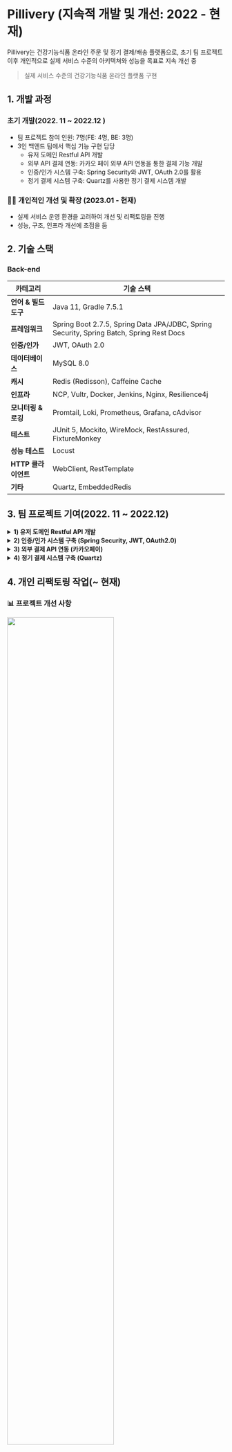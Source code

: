 # Pillivery (지속적 개발 및 개선: 2022 - 현재)
Pillivery는 건강기능식품 온라인 주문 및 정기 결제/배송 플랫폼으로, 초기 팀 프로젝트 이후 개인적으로 실제 서비스 수준의 아키텍쳐와 성능을 목표로 지속 개선 중
> 실제 서비스 수준의 건강기능식품 온라인 플랫폼 구현

## 1. 개발 과정

### 초기 개발(2022. 11 ~ 2022.12 )

- 팀 프로젝트 참여 인원: 7명(FE: 4명, BE: 3명)
- 3인 백엔드 팀에서 핵심 기능 구현 담당
    - 유저 도메인 Restful API 개발
    - 외부 API 결제 연동: 카카오 페이 외부 API 연동을 통한 결제 기능 개발
    - 인증/인가 시스템 구축: Spring Security와 JWT, OAuth 2.0를 활용
    - 정기 결제 시스템 구축: Quartz를 사용한 정기 결제 시스템 개발

### 👨‍💻 **개인적인 개선 및 확장 (2023.01 - 현재)**

- 실제 서비스 운영 환경을 고려하여 개선 및 리팩토링을 진행
- 성능, 구조, 인프라 개선에 초점을 둠

## 2. 기술 스택

### Back-end

| 카테고리           | 기술 스택                                                                                    |
|----------------|------------------------------------------------------------------------------------------|
| **언어 & 빌드 도구** | Java 11, Gradle 7.5.1                                                                    |
| **프레임워크**      | Spring Boot 2.7.5, Spring Data JPA/JDBC, Spring Security, Spring Batch, Spring Rest Docs |
| **인증/인가**      | JWT, OAuth 2.0                                                                           |
| **데이터베이스**     | MySQL 8.0                                                                                |
| **캐시**         | Redis (Redisson), Caffeine Cache                                                         |
| **인프라**        | NCP, Vultr, Docker, Jenkins, Nginx, Resilience4j                                         |
| **모니터링 & 로깅**  | Promtail, Loki, Prometheus, Grafana, cAdvisor                                            |
| **테스트**        | JUnit 5, Mockito, WireMock, RestAssured, FixtureMonkey                                   |
| **성능 테스트**     | Locust                                                                                   |
| **HTTP 클라이언트** | WebClient, RestTemplate                                                                  |
| **기타**         | Quartz, EmbeddedRedis                                                                    |

## 3. 팀 프로젝트 기여(2022. 11 ~ 2022.12)

<details>  
<summary><strong>1) 유저 도메인 Restful API 개발</strong></summary>  

- User 회원가입, 정보 수정 등 API 개발
- REST API 디자인 가이드:
    - Resources 설계
    - HTTP Methods 활용
    - 적절한 Status Code 반환

</details>  

<details>  
<summary><strong>2) 인증/인가 시스템 구축 (Spring Security, JWT, OAuth2.0)</strong></summary>  

### (1) 로그인 & 토큰 발급

- 로그인 요청 시 Access Token 발급
- 인증 실패 시 예외 처리

![Security Flow](https://github.com/choizz156/pillivery/blob/5484b755fba956a825bdcba2867269f198e035d2/image/secuirty%20diagram.jpeg)

### (2) OAuth 로그인

1. OAuth 로그인 시 추가 정보(주소, 전화번호) 입력 화면 이동
2. 추가 정보 입력 완료 → Access Token 발급
3. 리소스 서버 정보 애플리케이션 DB에 저장
4. 저장 실패 시 예외 처리

![OAuth2 Flow](https://github.com/choizz156/pillivery/blob/5484b755fba956a825bdcba2867269f198e035d2/image/oauth2-sequence.jpg)

![추가정보 입력 흐름](https://github.com/choizz156/pillivery/blob/0fb84ed151e7ac9097764497d12ec676d4d81117/image/%E1%84%8E%E1%85%AE%E1%84%80%E1%85%A1%E1%84%8C%E1%85%A5%E1%86%BC%E1%84%87%E1%85%A9%20diagram.jpg)

### (3) Refresh Token 관리

![](https://github.com/choizz156/pillivery/blob/bc5b6506863ed51915aac34ade83ac3b5c113597/image/refresh%20token%20diagram.png)

</details>  

<details>  
<summary><strong>3) 외부 결제 API 연동 (카카오페이)</strong></summary>  

- **파사드 패턴**:
    - 파사드 클래스에서 단건 결제 요청과 정기 결제 요청, 결제 승인을 서비스 계층에 위임.
    - 파사드 객체에서 단건 결제인지, 정기 결제인지를 구분하는 역할.
- **전략 패턴**:
    - 결제 방식 변경 시 클라이언트 코드 최소 수정

![결제 클래스 다이어그램](https://github.com/choizz156/pillivery/blob/6becdab1dc8817e7e4425f42be778e85b6c1a92e/image/%EA%B2%B0%EC%A0%9C%ED%81%B4%EB%9E%98%EC%8A%A4%20%EB%8B%A4%EC%96%B4%EA%B7%B8%EB%9E%A8.jpg)

- RestTemplate 동기 호출
    - Connection Pool, 타임아웃 설정
- 결제 실패 시 카카오페이 → 지정 URL로 리다이렉트
- 리다이렉트 후 에러 정보 클라이언트 전달

</details>  

<details>  
<summary><strong>4) 정기 결제 시스템 구축 (Quartz)</strong></summary>  

- JobKey/TriggerKey API로 조회·취소·변경 기능 구현
- 중복 실행 방지 로직 포함

⛔ 예외 발생 시 재시도 정책

1. 1회차 에러: 즉시 재시도
2. 2회차 에러: 3일간 24시간 간격 재시도
3. 이후 에러: Job 취소 및 로그 기록

![Quartz 시퀀스](https://github.com/choizz156/pillivery/blob/6db8979f27cc751349ffd8bf51600cb30a1c9398/image/%E1%84%8C%E1%85%A5%E1%86%BC%E1%84%80%E1%85%B5%E1%84%80%E1%85%A7%E1%86%AF%E1%84%8C%E1%85%A6%20%E1%84%89%E1%85%B5%E1%84%8F%E1%85%AF%E1%86%AB%E1%84%89%E1%85%B3%202.jpg)

</details>  

## 4. 개인 리팩토링 작업(~ 현재)

### 📊 프로젝트 개선 사항

<img src="https://github.com/choizz156/pillivery/blob/5b45c347151655a3ec30ca560c40ee508806e0a7/image/%E1%84%80%E1%85%B5%E1%84%89%E1%85%AE%E1%86%AF%E1%84%89%E1%85%B3%E1%84%90%E1%85%A2%E1%86%A8%20%E1%84%86%E1%85%B5%E1%86%BE%20%E1%84%89%E1%85%A5%E1%86%BC%E1%84%82%E1%85%B3%E1%86%BC%E1%84%80%E1%85%A2%E1%84%89%E1%85%A5%E1%86%AB.png?raw=true" width="70%">

<img src="https://github.com/choizz156/pillivery/blob/5b45c347151655a3ec30ca560c40ee508806e0a7/image/%E1%84%8B%E1%85%A1%E1%84%8F%E1%85%B5%E1%84%90%E1%85%A6%E1%86%A8%E1%84%8E%E1%85%A5%20%E1%84%89%E1%85%A5%E1%86%AF%E1%84%80%E1%85%A8%E1%84%80%E1%85%A2%E1%84%89%E1%85%A5%E1%86%AB.png?raw=true" width="70%">

<img src="https://github.com/choizz156/pillivery/blob/5b45c347151655a3ec30ca560c40ee508806e0a7/image/%E1%84%8B%E1%85%A1%E1%86%AB%E1%84%8C%E1%85%A5%E1%86%BC%E1%84%89%E1%85%A5%E1%86%BC%20%26%20%E1%84%91%E1%85%AE%E1%86%B7%E1%84%8C%E1%85%B5%E1%86%AF%20%E1%84%80%E1%85%A2%E1%84%89%E1%85%A5%E1%86%AB.png?raw=true" width="70%">

<img src="https://github.com/choizz156/pillivery/blob/5b45c347151655a3ec30ca560c40ee508806e0a7/image/%E1%84%8B%E1%85%B5%E1%86%AB%E1%84%91%E1%85%B3%E1%84%85%E1%85%A1%E1%84%80%E1%85%A2%E1%84%89%E1%85%A5%E1%86%AB.png?raw=true" width="70%">

---

### 🗄️ 싱글 모듈 → 멀티 모듈 전환을 통한 빌드 시간 단축과 확장성 재고

- 전체 빌드 시간 **104초 → 63초**로 단축 40% 단축
- 관심사 분리를 통한 코드의 유지보수 향상 및 확장성 고려
- 모듈 간 결합도 최소화 및 단방향 의존성 관리

#### 모듈 종류

```  
├── module-api : 사용자 API 로직   
├── module-batch : 정기 결제 batch 로직  
├── module-core : 도메인 및 비지니스 로직  
├── module-event : 이벤트 저장 및 발행 로직  
├── module-external-api :외부 API 통신 로직  
├── module-logging : 로깅 관련 공통 모듈  
├── module-redis : 분산 락, refresh token 로직  
```  

#### 모듈 의존성(단방향)

  <img src="https://github.com/choizz156/pillivery/blob/5b45c347151655a3ec30ca560c40ee508806e0a7/image/%E1%84%86%E1%85%A9%E1%84%83%E1%85%B2%E1%86%AF%E1%84%8B%E1%85%B4%E1%84%8C%E1%85%A9%E1%86%AB%E1%84%83%E1%85%A9%20333.png?raw=true" width="70%">

---

### 💽 ERD

#### 주요 엔티티

- **`users`**: 사용자 계정 정보(계정, 개인정보, 연락처)와 장바구니 연결 관리
- **`item`**: 상품 정보, 가격, 이미지, 카테고리 분류 및 상품 상세 정보
- **`item_category`**: 아이템이 가진 카테고리 종류
- **`cart`/`cart_item`**: 사용자 장바구니 및 담긴 상품 관리, 가격 계산
- **`orders`/`order_item`**: 주문 정보, 배송 정보, 주문 상품 목록 관리
- **`subscription_order`**: 구독 주문 관리
- **`review`**: 상품에 대한 사용자 평가, 별점, 리뷰 내용
- **`category`**: 아이템 성분 분류
- **`api_event`/`fail_event`** : 이벤트 등록 및 실패 이벤트 관리
- **그 외 `Batch, Quartz 관련 스키마`**

> 도메인 특성 상 카테고리 변경 가능성이 매우 적다는 판단 하에 AttributeConverter를 사용하여 한 컬럼에 다중 카테고리 속성 저장.
>- category 테이블과 연관관계 제거 -> category 테이블과 join 하지 않음
>- @ElementCollection을 이용한 item_category 생성
   >
   >   <img src="https://github.com/choizz156/pillivery/blob/2b1b02b0a65209c081186284c4d7a4c59d979679/image/%E1%84%8F%E1%85%A1%E1%84%90%E1%85%A6%E1%84%80%E1%85%A9%E1%84%85%E1%85%B5%20%E1%84%8B%E1%85%A7%E1%84%85%E1%85%A5%E1%84%80%E1%85%A2%20%E1%84%90%E1%85%A6%E1%84%8B%E1%85%B5%E1%84%87%E1%85%B3%E1%86%AF.png?raw=true" width="20%">

#### 논리적 ERD

![논리적 erd](https://github.com/choizz156/pillivery/blob/fda4797842035845bf5d4dbc4aa32b9b5e7ae9e6/image/%E1%84%82%E1%85%A9%E1%86%AB%E1%84%85%E1%85%B5%E1%84%8C%E1%85%A5%E1%86%A8%20erd.png)
  
---  

## ⚙️ 인프라 아키텍처 개선

> Client → EC2 → RDS의 단순 3-tier → 확장성과 운영 효율성을 고려한 아키텍처로 개선

![아케택쳐](https://github.com/choizz156/pillivery/blob/5d60e935f2e10eccda9f9f00ec5c590df81b1f1d/image/%E1%84%8B%E1%85%A1%E1%84%8F%E1%85%B5%E1%84%90%E1%85%A6%E1%86%A8%E1%84%8E%E1%85%A7%20%E1%84%8C%E1%85%B5%E1%86%AB%E1%84%8D%E1%85%A1%20%E1%84%8E%E1%85%AC%E1%84%8C%E1%85%A9%E1%86%BC.png)

### 1 아키텍처 개선

#### 1.1 Bastion Host 적용으로 보안성 강화

- 서비스 정상 트래픽과 관리자용 트래픽을 분리하여 보안성 강화
- 터미널 접근을 위한 키 관리, 작업 감사로그 수집 및 보안 구성
- 악성 루트킷·랜섬웨어 감염 시에도 Bastion만 재구성하면 되므로, 서비스 영향 최소화

#### 1.2 로드밸런서(ALB) 적용으로 트래픽 분산

- 로드밸런스 서브넷만 포트 개방(443/80) → Nginx/WAS는 Private Subnet에 격리하여 
비즈니스 서버 안정성 강화
- 현재 가장 적은 수의 연결(요청)을 처리 중인 서버에 트래픽을 전달
- **SSL/TLS Offloding**으로 암호화 오버헤드 제거
- 헬스체크로 Nginx 장애 시 트래픽 전달 중단하여 장애 전파 방지

#### 1.3 Nginx 적용

- 장바구니 API 경로에 Sticky Session 적용으로 캐시에 저장돼있는 데이터 불일치 제거
  <details>  
  <summary>carts 경로 sticky session 설정</summary>  

  ```bash
      # ... 생략

       upstream app_sticky {
        	server <app 서버 1 ip>:8080;
        	server <app 서버 2 ip>:8080;
        	sticky name=srv_id expires=1h domain=pillivery path=/api/carts;
        	keepalive 10;
    	}
      
      server {
        listen 80;
        
        location ^~ /api/carts {
            proxy_pass http://app_sticky;
            proxy_http_version 1.1;

            proxy_set_header X-RequestID          $request_id;
            proxy_set_header Host                 $host;
            proxy_set_header X-Real-IP            $remote_addr;
            proxy_set_header X-Forwarded-For      $proxy_add_x_forwarded_for;
        }
      }
      
      #... 생략
  ```
  </details>

- 정기 결제 승인 경로 ip 제한
  <details>  
  <summary>정기 결제 승인 경로 ip 제한 설정</summary>  

  ```bash
      # ... 생략

      location ^~ /api/payments/apporve/subscription/ {
        allow <batch 서버 ip>;
       
        deny all;

        proxy_pass         http://app;           # upstream 또는 백엔드 주소
        proxy_http_version 1.1;

        proxy_set_header   X-RequestID        $request_id;
        proxy_set_header   Host               $host;
        proxy_set_header   X-Real-IP          $remote_addr;
        proxy_set_header   X-Forwarded-For    $proxy_add_x_forwarded_for;
      }

      #... 생략   
      
      
  ```
  </details>

- Json 응답 압축 적용
  <details>  
  <summary>정기 결제 승인 경로 ip 제한 설정</summary>  

  ```bash
  
       gzip on; ## http 블록 수준에서 gzip 압축 활성화
    	gzip_comp_level 9;
    	gzip_vary on;
    	gzip_types text/plain text/css application/json application/x-javascript application/javascript text/xml application/xml application/rss+xml text/			javascript image/svg+xml application/vnd.ms-fontobject application/x-font-ttf font/opentype;
    	proxy_buffering on;
      
      
   ```
  </details>

#### 1.4 Lamda, NCP API를 통한 Batch Server 실행하여 비용 최소화

- 비즈니스 서버와  배치 서버를 격리하여 장애 발생 시 전파되지 않도록 함
- Lamda, EventBridge으로 cron 스케줄링을 설정하여 batch 서버의 VM을 작동시킴
   <details>  
    <summary>Lamda ncp vm on script</summary>  

  ```javascript

        const NCP_ACCESS_KEY = "<access key>";
        const NCP_SECRET_KEY = "<secrety key>";
        const SERVER_INSTANCE_NO = "104679588";
        const NCP_API_ENDPOINT = "https://ncloud.apigw.ntruss.com";
        
        import crypto from 'crypto';
        import https from 'https';
        import { URL } from 'url';
        
        
        export const handler = async (event) => {
        
            const API_PATH = "/vserver/v2/startServerInstances";
            const METHOD = 'GET'; 
        
            const QUERY_PARAMS = `?serverInstanceNoList.1=${SERVER_INSTANCE_NO}`;
        
         
            const REQUEST_URI = `${API_PATH}${QUERY_PARAMS}`;
        
            const FULL_API_URL = `${NCP_API_ENDPOINT}${REQUEST_URI}`;
        
            console.log(`Request URI for signing: ${REQUEST_URI}`);
            console.log(`Full API URL for request: ${FULL_API_URL}`);
            console.log(`HTTP Method: ${METHOD}`);
        
        
            console.log(`Generated Timestamp: ${TIMESTAMP}`);
        
            const stringToSign = `${METHOD} ${REQUEST_URI}\n${TIMESTAMP}\n${NCP_ACCESS_KEY}`;
        
            console.log(`String to sign:\n${stringToSign}`);
        
        
            const hmac = crypto.createHmac('sha256', NCP_SECRET_KEY);
            hmac.update(stringToSign);
            const SIGNATURE = hmac.digest('base64');
        
            console.log(`Generated Signature: ${SIGNATURE}`);
        
            const apiUrlParsed = new URL(FULL_API_URL);
        
            const options = {
                hostname: apiUrlParsed.hostname,
                path: apiUrlParsed.pathname + apiUrlParsed.search, 
                headers: {
                    'Accept': 'application/json', /
                    'x-ncp-apigw-timestamp': TIMESTAMP,
                    'x-ncp-iam-access-key': NCP_ACCESS_KEY,
                    'x-ncp-apigw-signature-v2': SIGNATURE,
                },
                timeout: 30000 /
            };
        
            console.log("HTTPS Request Options:", options);
        
            return new Promise((resolve, reject) => {
                const req = https.request(options, (res) => {
                    let responseBody = '';
                    console.log(`Status Code: ${res.statusCode}`);
                    console.log(`Headers: ${JSON.stringify(res.headers)}`);
        
                    res.on('data', (chunk) => {
                        responseBody += chunk;
                    });
        
                    res.on('end', () => {
                        console.log(`Raw Response Body:\n${responseBody}`);
        
                       
                        if (res.statusCode < 200 || res.statusCode >= 300) {
                             console.error(`API returned non-2xx status code: ${res.statusCode}`);
                             return reject({ 
                                 statusCode: res.statusCode,
                                 body: JSON.stringify({
                                     message: `API returned unexpected HTTP status code ${res.statusCode}`,
                                     rawResponse: responseBody 
                                 })
                             });
                        }
        
                        
                        let parsedResponse = null;
                        let isApiSuccess = false; 
                        let formatIssue = false; 
        
                        try {
                            parsedResponse = JSON.parse(responseBody);
                            console.log("Parsed response as JSON:", parsedResponse);
        
                            if (parsedResponse && parsedResponse.returnCode === '0') {
                                isApiSuccess = true;
                            } else {
                                 console.warn("API Call failed based on JSON returnCode:", parsedResponse?.returnCode);
                            }
        
                        } catch (e) {
                            console.warn("Failed to parse response as JSON. Checking for XML success indicator.");
                            formatIssue = true; 
                            parsedResponse = responseBody; 
        
                            if (responseBody.includes('<returnCode>0</returnCode>')) {
                                 console.log("Found XML success indicator (<returnCode>0</returnCode>).");
                                 isApiSuccess = true; 
                            } else {
                                 console.warn("XML success indicator (<returnCode>0</returnCode>) not found in raw response.");
                            }
                        }
        
                        if (isApiSuccess) {
                            console.log("API Call considered successful (returnCode: 0 found).");
                            resolve({ 
                                statusCode: 200,
                                body: JSON.stringify({
                                    message: formatIssue ? "API call successful but response format was not JSON (likely XML)." : "API call successful (JSON).",
                                    response: parsedResponse 
                                })
                            });
                        } else {
                            console.error("API Call failed based on returnCode or format issue.");
                             resolve({ 
                                 statusCode: 200, 
                                 body: JSON.stringify({
                                     message: formatIssue ? "API response format was not JSON and API returnCode was not 0 (or not found)." : "API call failed (JSON returnCode was not 0).",
                                     response: parsedResponse 
                                 })
                             });
                        }
                    });
                });
        
                req.on('error', (e) => {
                    console.error(`Request Error: ${e.message}`);
                    reject({ 
                        statusCode: 500,
                        body: JSON.stringify(`Request Error: ${e.message}`)
                    });
                });
        
                req.on('timeout', () => {
                     console.error("Request timed out.");
                 req.destroy(); 
                 reject({ 
                     statusCode: 500,
                     body: JSON.stringify("Request timed out.")
                 });
            });
    
           
            req.end();
        });
        };
  ```
      </details>  

- VM이 켜지지면 바로 Batch app 실행 후 정상 수행 시 종료
  - system daemon에 등록
  ```
  [Unit]
  Description=Run batch job on boot
  After=network.target

  [Service]
  Type=oneshot
  ExecStart=/usr/local/bin/run_batch.sh
  RemainAfterExit=yes

  [Install]
  WantedBy=multi-user.target

  ```
  <details>
  <summary>vm on 스크립트</summary>

  ```bash
  #!/bin/bash


  LOG_FILE="/var/log/app_execution.log"

  
  log_message() {
  local timestamp=$(date "+%Y-%m-%d %H:%M:%S")
  echo "[$timestamp] $1" >> $LOG_FILE
  echo "[$timestamp] $1"
  }


  JAR_FILE="/root/module-batch-boot.jar"
  PROFILE="batch"

 
  log_message "애플리케이션 실행 시작"
  java -jar -Dspring.profiles.active=$PROFILE $JAR_FILE

 
  EXIT_CODE=$?
  log_message "애플리케이션 종료 코드: $EXIT_CODE"


  if [ $EXIT_CODE -eq 0 ]; then
  log_message "애플리케이션이 정상적으로 종료되었습니다. VM 종료를 진행합니다."
  sudo shutdown -h now
  else
  log_message "애플리케이션이 오류 코드 $EXIT_CODE 로 종료되었습니다. VM 종료를 진행하지 않습니다."
  fi

  log_message "스크립트 실행 완료"
  exit 0 
  ```
  </details>

### 2. 배포 개선 및 CI/CD 적용
#### 2.1 Docker를 통한 배포로 인프라 환경의 일관성 확보

- 멀티 스테이지 빌드로 Gradle 빌드 환경에서 애플리케이션을 빌드 후 경량화된 JRE 환경에서만 실행하여 컨테이너 이미지 크기 최적화
  <details>  
  <summary><strong>api.dockerfile</strong></summary>  

  ```  
    FROM gradle:jdk11 AS build  
  
    WORKDIR /app  
  
    COPY --chown=gradle:gradle build.gradle settings.gradle gradlew ./  
    COPY --chown=gradle:gradle gradle/ ./gradle/  
    COPY --chown=gradle:gradle deploy_script/ ./deploy_script/  
    COPY --chown=gradle:gradle . .  
  
    RUN ./gradlew clean :module-api:build  
  
  
    FROM openjdk:11.0.16-jre-slim-buster  
  
    WORKDIR /app  
  
    COPY --from=build /app/module-api/build/libs/module-api-boot.jar app.jar  
  
    ENTRYPOINT ["java", "-jar", "-Dspring.profiles.active=prod", "app.jar"]  
  
  ```  
  </details>  
  <details>  
  <summary><strong>batch.dockerfile</strong></summary>  

  ```  
    FROM gradle:jdk11 AS build  
  
    WORKDIR /app  
  
    COPY --chown=gradle:gradle build.gradle settings.gradle gradlew ./  
    COPY --chown=gradle:gradle gradle/ ./gradle/  
    COPY --chown=gradle:gradle deploy_script/ ./deploy_script/  
    COPY --chown=gradle:gradle . .  
  
    RUN ./gradlew clean :module-batch:build  
  
  
    FROM openjdk:11.0.16-jre-slim-buster  
  
    WORKDIR /app  
  
    COPY --from=build /app/module-api/build/libs/module-batch-boot.jar app.jar  
  
    ENTRYPOINT ["java", "-jar", "-Dspring.profiles.active=batch", "app.jar"]  
  
  ```  
  </details>  



#### 2.2 Jenkins, Docker, Container Registry를 활용하여 무중단 CI/CD 구성(Rolling)을 통한 배포 시간 단축

- Jenkins에 business, batch 두 개의 파이프라인 설정
- Bastion 호스트를 통한 프라이빗 서버 배포
- 빌드 시 테스트(CI), 배포 후 헬스 체크(CD)
- Slack을 통한 배포 알람 설정
  
##### 📌 Jenkins PipeLine Stage 종류

<details>
  <summary>Check out</summary>

  ```groovy
  stage('Checkout') {
    steps {
        checkout([
                $class           : 'GitSCM',
                branches         : [[name: 'main']],
                extensions       : [[
                                            $class             : 'SubmoduleOption',
                                            disableSubmodules  : false,
                                            parentCredentials  : true,
                                            recursiveSubmodules: true
                                    ]],
                userRemoteConfigs: [[
                                            url          : 'https://github.com/choizz156/pillivery.git',
                                            credentialsId: 'github_token'
                                    ]]
        ])
    }
}
  ```

  </details>

  <details>
  <summary>Git 정보 및 환경 설정</summary>

  ```groovy
  stage('Set Git Info & Environment') {
    steps {
        script {
            env.GIT_HASH = sh(returnStdout: true, script: 'git rev-parse --short HEAD').trim()
            echo "${env.GIT_HASH}"
            env.GIT_AUTHOR = sh(returnStdout: true, script: 'git log -1 --pretty=format:%an').trim()
            echo "${env.GIT_AUTHOR}"
            env.GIT_COMMIT_MSG = sh(returnStdout: true, script: 'git log -1 --pretty=format:%s').trim()
            echo "${env.GIT_COMMIT_MSG}"
            env.GIT_BRANCH = 'main'
            env.IMAGE_TAG = "${env.GIT_HASH}-${BUILD_NUMBER}"
            echo "${env.IMAGE_TAG}"
            env.DEPLOY_ENVIRONMENT = env.GIT_BRANCH == 'main' ? '프로덕션' : (env.GIT_BRANCH == 'develop' ? '개발' : "스테이징 (${env.GIT_BRANCH})")
            echo "${env.DEPLOY_ENVIRONMENT}"
        }
    }
}
  ```

  </details>

  <details>
  <summary>Docker 이미지 빌드(CI)</summary>

  ```groovy
  stage('Build Docker Image') {
    steps {
        script {
            sh "docker build -t ${VULTR_REGISTRY_URL}:${env.IMAGE_TAG} -f server/api.dockerfile server/"
        }
    }
}
  ```

  </details>

  <details>
  <summary>Docker 이미지 Container Registry에 푸시</summary>

  ```groovy
  stage('Push Docker Image') {
    steps {
        script {
            withCredentials([usernamePassword(credentialsId: "${VULTR_CREDENTIALS_ID}", passwordVariable: 'VULTR_PASSWORD', usernameVariable: 'VULTR_USERNAME')]) {
                sh "docker login ${env.VULTR_REGISTRY} -u ${VULTR_USERNAME} -p \"${VULTR_PASSWORD}\""
                sh "docker push ${env.VULTR_REGISTRY_URL}:${env.IMAGE_TAG}"
            }
        }
    }
}
  ```

  </details>

  <details>
  <summary>배포 -> 서버 내에서 스크립트 사용, 헬스 체크(CD)</summary>

>
> <details>
>   <summary><strong>docker_deploy.sh - 무중단 배포 스크립트</strong></summary>
>
>   ```bash
  >   #!/bin/bash
  >   if [ "$#" -ne 4 ]; then
  >       echo "⚠️파라미터가 부족합니다.⚠️"
  >       echo "=> $0 serverIp containerName registryUrl imageTag"
  >       exit 1
  >   fi
  >
  >   serverIp=$1
  >   containerName=$2
  >   registryUrl=$3
  >   imageTag=$4
  >
  >   echo "배포 과정 시작: $serverIp..."
  >
  >   ssh -o StrictHostKeyChecking=no root@$serverIp "
  >       if docker ps -q --filter name=$containerName; then
  >           docker rm -f ${containerName}-backup || true
  >               echo '기존 백업 컨테이너 삭제'
  >           docker rename $containerName ${containerName}-backup
  >               echo '백업 컨테이너 설정'
  >           docker stop ${containerName}-backup || true
  >               echo  '기존 컨테이너 종료'
  >       fi
  >   "
  >
  >   echo "새로운 컨테이너 배포"
  >   ssh -o StrictHostKeyChecking=no root@$serverIp "
  >       docker pull ${registryUrl}:${imageTag}
  >       echo '컨테이너 배포 시작'
  >       docker run -d \
  >         --name $containerName \
  >         --restart unless-stopped \
  >         --network server \
  >         -p 8080:8080 \
  >         -v app-logs:/root/logs \
  >         ${registryUrl}:${imageTag}
  >   "
  >
  >   echo "✅ 배포 완료: $serverIp"
  >   ```
> </details>
>
> <details>
>   <summary><strong>health_check.sh - 헬스 체크 및 롤백 트리거</strong></summary>
>
>   ```bash
  >   #!/bin/bash
  >
  >   if [ "$#" -ne 5 ]; then
  >       echo "⚠️ 파라미터가 부족합니다. ⚠️"
  >       echo "=> $0 serverIp containerName healthCheckUrl maxAttempts sleepInterval"
  >       exit 1
  >   fi
  >
  >   serverIp=$1
  >   containerName=$2
  >   healthCheckUrl=$3
  >   maxAttempts=$4
  >   sleepInterval=$5
  >
  >   attempts=0
  >   healthCheckSuccess=false
  >
  >   while [ $attempts -lt $maxAttempts ]; do
  >       httpCode=$(ssh -o StrictHostKeyChecking=no root@$serverIp "curl -s -o /dev/null -w \"%{http_code}\" $healthCheckUrl")
  >       echo "Health check 횟수 $((attempts + 1)). HTTP Status: $httpCode"
  >
  >       if [ "$httpCode" == "200" ]; then
  >           echo "✅ CD 완료 $serverIp."
  >           healthCheckSuccess=true
  >           break
  >       fi
  >
  >       attempts=$((attempts + 1))
  >       sleep $sleepInterval
  >   done
  >
  >   if [ "$healthCheckSuccess" == "false" ]; then
  >       echo "❌ Health check 실패 : $serverIp."
  >       exit 1
  >   else
  >       ssh -o StrictHostKeyChecking=no root@$serverIp "
  >           docker rm -f ${containerName}-backup || true
  >       "
  >       echo "✅ 배포 성공 : $serverIp"
  >   fi
  >   ```
> </details>
>
> <details>
>   <summary><strong>rollback.sh - 롤백 스크립트</strong></summary>
>
>   ```bash
  >   #!/bin/bash
  >
  >   if [ $# -ne 2 ]; then
  >       echo "⚠️파라미터가 부족합니다.⚠️"
  >       echo "=> $0 serverIp containerName"
  >       exit 1
  >   fi
  >
  >   serverIp=$1
  >   containerName=$2
  >
  >   echo "새롭게 배포하려던 컨테이너 정지 및 삭제 on $serverIp..."
  >   ssh -o StrictHostKeyChecking=no root@$serverIp "
  >       docker stop $containerName || true
  >       docker rm -f $containerName || true
  >   "
  >
  >   backupExists=$(ssh -o StrictHostKeyChecking=no root@$serverIp "docker ps -a --filter name=${containerName}-backup -q")
  >
  >   if [ -n "$backupExists" ]; then
  >       echo "백업 컨테이너 재시작 on $serverIp..."
  >       ssh -o StrictHostKeyChecking=no root@$serverIp "
  >           docker rename ${containerName}-backup $containerName
  >           docker start $containerName
  >       "
  >       echo "✅ 롤백 성공 on $serverIp"
  >   else
  >       echo "❌ 롤백 가능한 컨테이너 존재하지 않음. on $serverIp."
  >       exit 1
  >   fi
  >   ```
> </details>

  ```groovy
  def deployViaBastion(serverIp, containerName, healthCheckUrl) {
    withCredentials([usernamePassword(credentialsId: "${VULTR_CREDENTIALS_ID}", passwordVariable: 'VULTR_PASSWORD', usernameVariable: 'VULTR_USERNAME')]) {
        sshagent(['deploy_ssh_key']) {
            // bastion 호스트에 먼저 접속
            sh """
                # bastion 호스트에 배포 스크립트 복사
                scp -o StrictHostKeyChecking=no ./server/deploy_script/docker_deploy.sh ./server/deploy_script/health_check.sh root@${params.BASTION_HOST}:/tmp/
                
                # bastion 호스트에서 프라이빗 서버로 접속하여 배포 진행
                ssh -o StrictHostKeyChecking=no root@${params.BASTION_HOST} << EOF
                    # 원격 서버 Docker 로그인
                    ssh -o StrictHostKeyChecking=no root@${serverIp} "docker login ${env.VULTR_REGISTRY} -u ${VULTR_USERNAME} -p \\"${VULTR_PASSWORD}\\""
                    
                    # 배포 스크립트 복사 및 실행
                    scp -o StrictHostKeyChecking=no /tmp/docker_deploy.sh root@${serverIp}:/tmp/
                    ssh -o StrictHostKeyChecking=no root@${serverIp} "chmod +x /tmp/docker_deploy.sh && /tmp/docker_deploy.sh ${serverIp} ${containerName} ${env.VULTR_REGISTRY_URL} ${env.IMAGE_TAG}"
                    
                    # 헬스 체크 스크립트 복사 및 실행
                    scp -o StrictHostKeyChecking=no /tmp/health_check.sh root@${serverIp}:/tmp/
                    ssh -o StrictHostKeyChecking=no root@${serverIp} "chmod +x /tmp/health_check.sh && /tmp/health_check.sh ${serverIp} ${containerName} ${healthCheckUrl} 40 5"
						EOF
            """
        }
    }
}
  ```

  </details>

  <details>
  <summary>Slack 알람 (빌드 성공 or 실패)</summary>

  ```groovy
  post {
    success {
        script {
            def durationMillis = System.currentTimeMillis() - env.START_TIME.toLong()
            def durationMinutes = durationMillis / 60000.0
            def formattedDuration = String.format("%.1f", durationMinutes)

            slackSend(
                    channel: "${params.SLACK_CHANNEL}",
                    tokenCredentialId: "${SLACK_CREDENTIALS_ID}",
                    color: "good",
                    message: """
  *🚀 배포 성공: ${env.JOB_NAME} [#${env.BUILD_NUMBER}]*
                  
  *환경:* ${env.DEPLOY_ENVIRONMENT}
  *소요 시간:* ${formattedDuration}분
  *브랜치:* ${env.GIT_BRANCH}
  *커밋:* `${env.GIT_HASH}`
  *작성자:* ${env.GIT_AUTHOR}
  *이미지:* `${VULTR_REGISTRY_URL}:${env.IMAGE_TAG}`
  *커밋 메시지:* ${env.GIT_COMMIT_MSG}
  
  <${env.BUILD_URL}|빌드 상세 보기>
  
  배포 완료: ${new Date().format('yyyy-MM-dd HH:mm:ss', TimeZone.getTimeZone('Asia/Seoul'))}
                  """
            )
        }
    }

    failure {
        script {
            def failedStage = env.STAGE_NAME ?: "알 수 없음"
            def logExcerpt = "로그 가져오기 실패"
            try {
                logExcerpt = sh(script: "curl -s '${env.BUILD_URL}consoleText' | tail -n 10 || echo '로그 가져오기 실패'", returnStdout: true).trim()
            } catch (e) {
            }

            slackSend(
                    channel: "${params.SLACK_CHANNEL}",
                    tokenCredentialId: "${SLACK_CREDENTIALS_ID}",
                    color: "danger",
                    message: """
  *❌ 배포 실패: ${env.JOB_NAME} [#${env.BUILD_NUMBER}]*
                  
  *실패 단계:* ${failedStage}
  *브랜치:* ${env.GIT_BRANCH}
  
  <${env.BUILD_URL}console|빌드 로그 보기>
  
  실패 시간: ${new Date().format('yyyy-MM-dd HH:mm:ss', TimeZone.getTimeZone('Asia/Seoul'))}
                  """
            )
        }
    }
}
  ```

  </details>


<div style="display: flex; gap: 10px;">
  <img src="https://github.com/choizz156/pillivery/blob/d81d6e21d28f3c49f8ced4785cd3af652440d87e/image/%E1%84%87%E1%85%A2%E1%84%91%E1%85%A9%20%E1%84%89%E1%85%B5%E1%86%AF%E1%84%91%E1%85%A6%20slack%20message.png?raw=true" width="35%">
  <img src="https://github.com/choizz156/pillivery/blob/d81d6e21d28f3c49f8ced4785cd3af652440d87e/image/%E1%84%87%E1%85%A2%E1%84%91%E1%85%A9%20%E1%84%89%E1%85%A5%E1%86%BC%E1%84%80%E1%85%A9%E1%86%BC%20slack%20%E1%84%86%E1%85%A6%E1%84%89%E1%85%B5%E1%84%8C%E1%85%B5.png?raw=true" width="45%">
</div>

### 3. 모니터링 시스템

#### 3.1 Promtail, Loki, Promethues, Grafana을 활용한 로깅 및 관제 시스템 도입

- grafana

  <img src="https://github.com/choizz156/pillivery/blob/e6ec666b987f73bbc08630745c34cd89602bd77d/image/grafana.png?raw=true" width="70%">

- loki

  <img src="https://github.com/choizz156/pillivery/blob/e6ec666b987f73bbc08630745c34cd89602bd77d/image/loki.png?raw=true" width="70%">

#### 3.2 Slack 연동 알림 시스템으로 장애 감지(Log, CPU)

- Error log 1분 간 10개, Warn log 5분간 20개, CPU 50% 이상 시 알람 설정

<img src="https://github.com/choizz156/pillivery/blob/e6ec666b987f73bbc08630745c34cd89602bd77d/image/slack%20error%20%E1%84%8B%E1%85%A1%E1%86%AF%E1%84%85%E1%85%A1%E1%86%B7.png?raw=true" width="30%">


---

## ⚙️ 도메인 개선 및 리팩토링

### 1. 도메인 모델 개선

#### 1.1 연관관계 리팩토링

> 생명 주기가 다른 도메인 간에 불필요한 JPA 양방향 관계 제거하여 도메인간 결합도를 낮추고 변경 유연성 확보

- 개선 사항
  - order ↔ user, review ↔ item, user 관계를 단방향으로 전환
  - 생명주기가 다르다고 판단되는 객체 간 연관관계 최소화
  - 필요한 경우 외래키 ID만 참조하는 방식으로 변경
- 효과
  - 테스트 용이성과 유지보수 향상
  - cascade 범위 최소화로 예측 가능한 객체 생명주기 관리

#### 1.2 도메인 책임 분리

> 단건 결제와 정기 결제는 생명 주기가 다른 도메인이라고 판단

- 개선 사항
    - Order 엔티티 하나로 단건 결제와 정기 결제 도메인에서 동시에 사용 → 단건 결제(Order)와 정기 결제(SubscriptionOrder)로 도메인 분리
    - 각각 도메인의 고유 책임과 비지니스 규칙 명확화
- 효과
    - 단건 결제와 정기 결제의 독립적인 기능 확장 가능
    - 정기 결제 기능 확장시 기능 로직 영향 최소화
    - 도메인 모델의 명확성 향상

### 2. 기술 스택 보완

#### 2.1 QueryDsl 도입

> Native Query에서 QueryDSL로 전환하여 타입 안전성과 유지보수성을 강화

- 효과
  - 컴파일 타임에 오류를 확인할 수 있어 안정성 향상.
  - 복잡한 검색 조건을 유연하게 처리 가능하게 함.
  - 쿼리 재사용성과 가독성 향상.

#### 2.2 Spring Rest Docs 도입

> 프로덕션 코드에 api 문서 코드가 침투하지 않아야 한다고 판단하여 Swagger보다 **Spring Rest Docs 선택**

- 효과
  - 테스트 기반 문서화로 신뢰성 확보
  - 프로덕션 코드에 문서 작성을 위한 코드 침투 방지
  - 변경 사항 발생 시 테스트 실패를 통한 문서 업데이트 필요성 즉시 감지

<img src="https://github.com/choizz156/pillivery/blob/ba02fc54340612667146ec1141134da6c70ff2ea/image/api%20%E1%84%86%E1%85%AE%E1%86%AB%E1%84%89%E1%85%A5.png?raw=true" width="70%">

**2.3 Redis의 HyperLogLog를 활용한 조회 수 세기**

> 아이템 조회 시, IP 중복 조회를 효율적으로 방지하기 위해 Redis의 HyperLogLog를 사용하여 합산한 뒤 추후에 한 번에 DB 저장
> 
- 효과
    - 메모리 사용량(12KB)을 최소화하면서도 오차(0.82)가 적은 고유 방문자 수 집계 가능
    - IP 중복 자동 방지
    - 아이템 조회 마다 발생하는 조회 수 증가 쿼리 방지
- 고려 사항
    - 약간의 데이터 오차 허용 범위 내에서 정확성보다 처리 성능을 고려

### 3. 이벤트 기반 아키택처 도입

#### 3.1 이벤트 패턴 적용

> 핵심 비지니스 로직과 부가 기능 로직을 분리하여 시스템 응답 향상과 확장성 향상 목적

- 개선 내용
  - 장바구니 삭제, 아이템 판매량 증가 등 핵심 트랜잭션에 포함되지 않아도 되는 로직을 이벤트 기반으로 분리하여 비동기 처리
  - Spring의 ApplicationEventPublisher 활용한 이벤트 발행/구독 구조 구현
  - @Async 어노테이션을 활용한 비동기 이벤트 처리
- 효과
  - 주요 트랜잭션 처리 시간 및 범위 단축
  - 도메인 간 결합도 감소
  - 기능 확장 시 유연성 확보

#### 3.2 비동기 이벤트 저장소를 통한 서버와 외부 API 통신 트랜잭션 분리
> 비동기 이벤트를 발행하고 구독하는데 메시지 브로커는 학습 곡선이 매우 크다고 판단하여 이벤트를 따로 DB에 저장하고 스케쥴링하여 이벤트 발행

- 개선 사항
    - 주문 취소 처리, 외부 서비스(SID 발급 등) 호출과 같은 외부 API 연동 로직을 비동기 이벤트로 저장하여 핵심 트랜잭션과 분리
    - 스케쥴링 기반의 후속 처리 방식 적용
- 효과
  - 핵심 트랜잭션과 부가 트랜잭션을 분리하여 서버 로직과의 결합도를 낮추고 트랜잭션을 최소화
  - 서버 응답 속도 개선 및 외부 API 장애로부터 핵심 비즈니스 로직 보호
- 고려사항
    - 이벤트 발행 실패 시, 실패 이벤트 따로 저장하여 다음 스케쥴에 재시도
    - 다중 서버에서 이벤트 구독 시, 중복 저장 가능성 → 분산 락으로 해결

<img src="https://github.com/choizz156/pillivery/blob/17b2c6646322f4e4d3648c5ccdebfce76acd3c04/image/sid%20flow.png?raw=true" width="70%">

### 4. 다중 서버에서 동시성 문제 해결

#### **4.1 분산 환경을 고려한 Redis 분산 락(Distributed Lock) 적용**

> 다중 서버 환경에서 비동기 이벤트 저장을 할 때, 중복 저장 방지 및 데이터 정합성을 고려하여 Redis 분산 락 적용
> 
- 개선 사항
    - Redisson을 활용한 분산 락 적용
    - 다중 서버에서 이벤트 중복 처리 방지
- 효과
    - 데이터 중복 등록 및 경쟁 조건 해결
    - 비동기 이벤트 저장 로직의 신뢰성과 일관성 확보
- 고려 사항
    - Redis 서버가 다중 서버가 아니므로 Redis 서버에 문제가 발생할 경우 분산 락이 작동하지 않을 수 있음(SPOF)
    - TTL 설정을 통해 시간이 지난 후 락 해제
    - 추후 다중 인스턴스를 통한 RedLock 고려

<img src="https://github.com/choizz156/pillivery/blob/9b009d062d9fc1c487c7536c48a64d81cb06b415/image/distributedLock.png?raw=true" width="70%">

### 5. 성능 개선

#### **5.1 장바구니 API 로컬 캐시도입**

> 장바구니 관련 로직에 로컬 캐시를 적용하고 추후에 DB에 저장하는 이벤트를 발행해 DB 부하를 감소시키고 응답 시간 향상
> 
- 효과
    - 높은 VUser 상황(1000 이상)에서도 응답 시간 **1초 이내 응답**
- 고려사항
    - 다중 서버에서 장바구니 관련 API 요청일 경우, Sticky Session을 적용하여 데이터 정합성 확보

#### **5.2 변경에 민감하지 않거나 자주 조회되는 아이템 로컬 캐싱(카테고리, 할인 중 ..)**

> 카테고리 별 아이템이나 할인 중인 아이템을 1~5페이지 까지 캐싱하여 응답속도 향상
> 
- 효과
    - API 응답 시간 **약 95% 개선(평균 응답시간 750ms → 28.5ms)**
- 고려 사항
    - 분산 TTL 및 refresh 설정을 통해 Cache Penetration, Cache Avalanche, Hot Key 문제 발생 가능성 방지
    - 정보 변경이 자주 일어나지 않는다고 판단하여 Write Around로 DB에 먼저 저장 후 변경 내용 캐시에 저장
    - 다중 서버에서 캐시 데이터 일치를 위해,  서버1에서 변경 내용 DB 저장 후 캐시를 삭제하고, webhook이나 Redis pub/sub 고려
### 6. 확장 가능한 설계

**6.1 확장 가능한 결제 시스템**

> PG사 확장을 고려한 인터페이스 설계

<img src="https://github.com/choizz156/pillivery/blob/9157523f361269e27b1002ad1b88b1298370dbc4/image/%E1%84%80%E1%85%A7%E1%86%AF%E1%84%8C%E1%85%A6.drawio.png?raw=true" width="70%">

### 7. 테스트를 통한 코드 품질 관리 및 운영 가시성 개선

#### **7.1 테스트 코드 작성(Test Coverage 85%)을 통한 코드 품질 보증**

- FixtureMonkey 라이브러리를 사용하여 모의 객체 생성
- 도메인 테스트, 통합 테스트에 Junit5, Mockito, Fake 객체 사용
- 가독성을 고려하여 인수 테스트에 RestAssured 사용

![]("https://github.com/choizz156/pillivery/blob/e5a7a7d3acf5b2134403d729b8371083aebb6a5e/image/test_code.png)

#### **7.2** AOP와 **MDC를 사용한 로깅 시스템 구축**

> 멀티스레드 환경에서 **일관된 로그 추적 시스템** 구축
> 
- 효과
    - 특정 요청에 대한 로그 흐름을 효율적으로 파악 가능, 문제 발생 시 신속한 원인 분석 가능
- 고려 사항
    - Nginx 로그와 동일하게 하여 로그 추적 용이하게 함


---

## 🗄️ 기술적 도전

### 1. Circuit Breaker 패턴을 활용한 시스템 안정성 확보

- 카카오페이 결제 API 연동 과정에서 **네트워크 지연이나 일시적 장애 상황** 고려, 대비책 필요성 인식
- 외부 API 의존도가 높은 **결제 시스템의 안정성**에 대한 고민


#### 1.1 아키택처

```
┌─────────────────┐     ┌─────────────────┐     ┌─────────────────┐
│                 │     │  Circuit Breaker│     │                 │
│  Client Service │────▶│   CLOSE/OPEN/   │────▶│ External Service│
│                 │     │    HALF-OPEN    │     │                 │
└─────────────────┘     └─────────────────┘     └─────────────────┘
```

#### 1.2 핵심 설계

1.2.1 장애 감지 및 차단 매커니즘

- 실패율 임계치 75% 이상 시 Circuit Open 전환
- 최대 3회 재시도 후 최종 실패로 판단
- Open 상태에서 10초 후 Half-Open으로 자동 전환
- Half-Open 상태에서 10회 호출 샘플링하여 임계치 이하면 Close 상태로 전환

1.2.2 **커넥션 풀 격리**

- **독립된 커넥션 풀 구성**으로 서비스 간 영향도 최소화

1.2.3 **Fast-Fail** 응답 처리

- Circuit Open 상태에서 즉시 실패 응답으로 시스템 부하 감소

#### 📌 1.3 Circuit Breaker 안정성 테스트

> - Locust 사용
> - VUser 100으로 설정
> - 자체 Mock Server를 사용하여 통신 실패 확률 20%로 설정

- 총 재시도(3 번) 갯수: 4,179개, 최종 실패 총 174개

$$
재시도  실패율:\frac{174}{4179} \times 100 ≈ 4.16\%
$$

- 총 25,777개의 시도하여 실패 개수 174개(재시도 횟수 포함)

$$
최종 실패율 :\frac{174}{25777} \times 100 ≈ 0.6\%
$$

#### 📌 1.4 Circuit Breaker 기능 테스트

> - 기능 테스트를 위해 mock server 실패율은 일정 시간 후 75%까지 오르도록 설정, 지연 시간 5초
> - open 임계값은 50%로 설정

- 초기(closed) 정상 응답 처리
- 임계값을 넘어 장애 발생 시(open), fast-fail로 빠른 응답시간(약 0ms)
- 복구 단계(half-open)에서 제한적 요청 허용 확인

<img src="https://github.com/choizz156/pillivery/blob/2cbde14fba519a83cc57bda3dfa1dd64763a57a4/image/circuitbraekertest.png?raw=true">

### 2. 정기 결제 로직 Spring Scheduled → Quartz → Spring Batch로 고도화

> - 정기 결제 주기마다 결제가 되어야함
> - 유저는 배송 주기를 변경할 수 있고, 정기 결제 취소를 할 수 있음
> - 잔액 부족 등의 문제 발생 시 재시도 로직이 포함되어야 함(1일,3일,5일)

#### 1. 최초 @Scheduled 사용

##### 1.1 구현 내용

- 정해진 주기마다 정기 결제 요청

##### 1.2 한계점

- 동적 스케쥴링 주기 변경이 불가
- 스케줄 영속적 저장 불가
- 재시도 로직 구현의 복잡성

#### 2. Quartz로 개선

##### 2.1 개선 사항

- 동적 스케쥴링 변경 가능
- 스케쥴러를 db에 영속적 저장/관리 가능

##### 2.2 한계점

- 결제 재시도 로직 복잡성 증가
- 많은 수의 스케쥴 관리 시 성능 문제 가능성 있음

#### 3. Spring Batch 기반 재설계

##### 3.1 개선 사항

- 결제 처리(배치 서버)와 비즈니스 로직(비즈니스 서버) 분리
- 일일 배치 작업으로 해당 일자의 결제 대상 일괄 처리
- **결제 실패 시 재시도 전략 효율적 구현**
    
    (1) 서버 오류로 인한 실패
    
    - 1시간 간격으로 최대 3회 자동 재시도
    
    (2) 사용자 측 이슈(잔액 부족 등)으로 인한 실패
    
    - 1일, 3일, 5일 간격의 단계적 재시도 로직
    - 5일차 재시도 실패 시 구독 해지 상태 변경

##### 3.2 배치 job

- step 기반 작업 분리

```
┌─────────────────────────────────┐
│ 정기결제 배치 Job               │
└─────────────────────────────────┘
    │
    ├─▶ Step 1: 당일 정기결제 처리
    │
    ├─▶ Step 2: 1일차 재시도 대상 처리
    │
    ├─▶ Step 3: 3일차 재시도 대상 처리
    │
    └─▶ Step 4: 5일차 재시도 대상 처리(최종)
```

- 배치 처리

	- chunk 기반 처리로 메모리 사용량 최적화.
	- ItemReader, ItemProcessor, ItemWriter 분리로 단계별 처리 로직 명확화.

- API 통신 멱등성 보장

	- 결제 요청 마다 고유 멱등키 생성하여 중복 결제 방지.

---
## ‼️Load/Stress 테스트

- Load 테스트를 통한 error 해결 및 성능 개선.
- Stress 테스트를 통한 서버 한계점 파악.
- 빈번한 API 요청 및 외부 API 관련 로직 테스트.

### ♻️ 테스트 환경

- Locust 사용
- vcpu 2, memory 2G
- Load 테스트 약 10분 이상, Stress 테스트 20분 이상.
- Mock Item 4만개, Mock Order 10만개.

### 👥 VUser 추정

- 타 사이트(필라**) MAU(500,000)를 참고하여 DAU 추정
    - DAU/MAU = 0.3이라고 가정 => DAU ≈ 150,000.
- 1인당 API 요청 수 : 5개
- 총 요청 수 / 1일 : 150,000 x 5 = 750,000
- 초당 평균 요청 수(RPS) : 750,000 / 86,400(s) ≈ 8.68
- 최대 집중률 : 10배라고 가정
- 최대 RPS : 8.68 x 10 ≈ 86.8
- 응답 시간 목표: 약 0.2초

> - T = (시나리오 상 요청 수 * 목표 응답 시간) + ⍺(예상 지연 시간) → (1 * 0.2) + 0 = **0.2**<br/>
> - 목표 최대 RPS = (VUser * 요청 수) / 목표 응답 시간(T)<br/>
> - VUser = (최대 RPS x 목표 응답 시간 ) / api 요청 수
    >   →  (86.8 × 0.2) / 1 = 17.36 ≈ **18**<br/>
    => VUser 값을 18로 두고 테스트하여 요청 시간이 0.2초를 유지한다면 대상 시스템은 86.8의 처리량을 보장한다고 가정할 수 있음.

> ⚠️ 학습 목적 상 추정된 VUser 18은 너무 적다고 판단하여 그 이상의 수로 테스트를 수행함.

### 📌 카테고리 별 아이템 테스트

> - 1 ~ 10 페이지 조회(1 ~ 5 페이지는 캐싱)
> - VUser 30으로 설정

#### 📈 Load Test

- 캐싱 평균 응답 시간: 10-20ms
- 캐싱되지 않은 요청 평균 응답 시간: 200-800ms

  <img src="https://github.com/choizz156/pillivery/blob/522a581e3c9bce295c6229aac2444068a0795fce/image/itemcatetgoryloadtest.png?raw=true" width="70%">

#### 📈 Stress Test

- 캐싱된 데이터들 제외하고 VUser 300부터 대기 중인 커넥션 풀이 증가하며 응답 시간 급격하게 증가

  <img src="https://github.com/choizz156/pillivery/blob/522a581e3c9bce295c6229aac2444068a0795fce/image/itemcategorystresstest.png?raw=true" width="70%">

### 📌 결제 승인 테스트

> - 자체로 만든 Mock Server 사용
> - 지연 시간 약 2초 적용
> - Circuit Breaker, Retry 적용
> - VUser 100으로 설정

#### 📈 Load Test

- 평균 응답 시간: 약 2초

  <img src="https://github.com/choizz156/pillivery/blob/522a581e3c9bce295c6229aac2444068a0795fce/image/paymentApproveLoadTest.png?raw=true" width="70%">

#### 📈 Stress Test

- VUser 300부터 Circuit Breaker 발동 확인

  <img src="https://github.com/choizz156/pillivery/blob/522a581e3c9bce295c6229aac2444068a0795fce/image/paymentApproveStressTest.png?raw=true" width="70%">

---

## ⚡️성능 개선 및 문제 해결

> ⚠️ Load Test 상황에서 문제 발생

### **1. 성능 테스트를 통한 조회 쿼리 개선**

**배경 및 문제**

- **Load Test(VUser = 100)** 수행 시 아이템 조회 API 응답 시간이 목표치(200ms) 대비 현저히 느림
- 실제 서비스 상황을 가정한 **4만 개의 Mock Item 환경**에서 성능 저하 발생

**해결 과정**

- **MySQL 실행계획(EXPLAIN)** 분석 방법을 학습하여 **Full Table Scan 문제**를 직접 식별
    
    ```
    ...
     -> Filter: (i.real_price between 1000 and 50000)  (cost=0.277 rows=0.5) (actual time=0.00543..0.00546 rows=0.444 loops=9771)
    ...
    ```
    
- 조건절에 사용되는 컬럼에 대한 **인덱스 설계 및 적용**

```
...
-> Index range scan on i using idx_item_real_price over (1000 <= real_price <= 50000), with index condition: (i.real_price between 1000 and 50000)  (cost=9226 rows=19334) (actual time=0.0367..48.9 rows=17593 loops=1)
...
```

- 빈번히 조회되는 상품 데이터에 **Caffeine Cache(Local Cache)** 도입

**결과 및 배운 점**

- 아이템 조회 API 응답 시간 **약 95% 개선 (평균 응답시간 750ms → 28.5ms)**
- **데이터베이스 성능 튜닝**의 중요성과 실행계획 분석의 필요성을 체감
- **캐싱 전략**의 주의 사항과 **성능 테스트의 중요성**을 학습

---

### **2. 동시성 문제 해결을 통한 데이터 정합성 확보**

**배경 및 문제**

- 다중 서버에서 동시에 비동기 이벤트 저장 로직 수행 시 **중복 저장 문제** 인식
- 여러 사용자가 동시에 같은 상품을 장바구니에 추가할 때 컬렉션 **정합성 문제** 발생

**해결 과정**

- **Redis 기반 분산 락(Distributed Lock)** 구현 방법 학습 및 적용
- **방어적 복사(Defensive Copy)**를 통해 데이터 안전성 확보
<details>
<summary>장바구니 아이템 추가 시 동시성 문제(ConcurrentModificationException)를 방어적 복사로 해결 </summary>

#### (1) **문제 상황**

- 장바구니 아이템 추가 시, 아이템 중복 확인 로직에서(ConcurrentModificationException) 예외 발생.

#### (2) **문제의 원인**

- List에서 item 조회 stream 처리 중, 다른 스레드가 List를 수정한 것으로 추정.

```java
List<CartItemVO> cartItems = List.copyOf(cartVO.getCartItems());
```

#### (3) **해결 방법**

- List를 **방어적 복사** 후 stream 처리.

#### (4) **결과**

- 데이터 정합성 확보.

</details>

**결과 및 배운 점**

- **분산 시스템에서 데이터 정합성 유지** 기법 학습
- **동시성 문제로 인한 데이터 불일치 현상 해결**
- **멀티스레드 환경에서의 안전성 확보** 경험

---

### **3. DB 커넥션 풀(HikariCP) 부족 문제 해결**

**배경 및 문제**

- 성능 테스트 중 결제 승인 요청 시 **DB 커넥션 풀 timeout error** 발생
<details>
<summary> 결제 승인 요청 시 DB 커넥션 풀 request time out error 해결  </summary>

#### (1) **문제 상황**

- 결제 승인 요청 시, DB 커넥션 풀 request time out error 발생.

#### (2) **문제의 원인**

- 외부 API 통신 로직과 서버 트랜잭션이 같은 로직에 포함돼 있어, 서버의 커넥션들이 외부 API 대기 시간에 영향을 받음(외부 API 처리 시간 2초로 가정).
- 판매량 증가 로직을 비동기 수행 시, 새로운 트랜잭션이 필요하게 됨.

#### (3) **해결 방법**

- 외부 API 통신 로직과 **트랜잭션 로직 분리**.
- 아이템 판매량 증가 쿼리 배치 처리.

</details>

- 외부 API 호출이 긴 시간 동안 **DB 트랜잭션 점유**
- **비동기 로직에서 트랜잭션 추가 점유로 리소스 소모**

**해결 과정**

- 외부 API 통신 로직과 **DB 트랜잭션 로직 분리**
- **비동기 처리 시 트랜잭션 점유 이슈를 배치 처리로 전환**하여 **리소스 효율 개선**

**결과 및 배운 점**

- **DB 커넥션 풀 오류 해결**
- **트랜잭션 관리의 중요성과 외부 시스템 연동 시 고려사항** 학습

---

## 📖 추후 개선 예정 사항

- DB master-slave 설정을 통해 DB 부하 감소 및 성능 개선.
- CQRS 패턴 적용하여 조회 최적화 적용.
- 비동기 처리를 위한 메시지 브로커(Kafka, RabbitMQ ..) 적용을 통한 유연성과 확장성 확보. 
  


